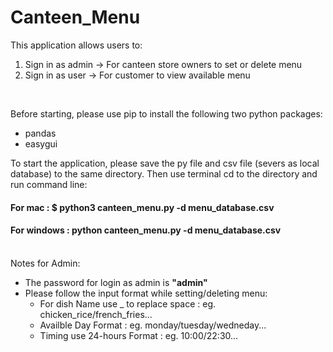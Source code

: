 # Canteen_Menu

 <p>This application allows users to:

  1. Sign in as admin -> For canteen store owners to set or delete menu
  2. Sign in as user -> For customer to view available menu</p><br>
  
Before starting, please use pip to install the following two python packages:

 * pandas
 * easygui<br>
 
To start the application, please save the py file and csv file (severs as local database) to the same directory. 
Then use terminal cd to the directory and run command line:

#### For mac : $ python3 canteen_menu.py -d menu_database.csv
#### For windows : python canteen_menu.py -d menu_database.csv

<br>Notes for Admin:

  * The password for login as admin is __"admin"__
  * Please follow the input format while setting/deleting menu:
    * For dish Name use _ to replace space : eg. chicken_rice/french_fries...
    * Availble Day Format : eg. monday/tuesday/wedneday...
    * Timing use 24-hours Format : eg. 10:00/22:30...
